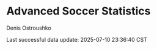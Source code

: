 # Advanced Soccer Statistics
Denis Ostroushko

<!-- gfm -->

Last successful data update: 2025-07-10 23:36:40 CST
